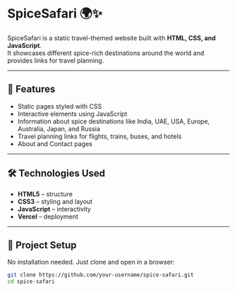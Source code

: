 # SpiceSafari 🌍✨

SpiceSafari is a static travel-themed website built with **HTML, CSS, and JavaScript**.  
It showcases different spice-rich destinations around the world and provides links for travel planning.

---

## 🚀 Features

- Static pages styled with CSS  
- Interactive elements using JavaScript  
- Information about spice destinations like India, UAE, USA, Europe, Australia, Japan, and Russia  
- Travel planning links for flights, trains, buses, and hotels  
- About and Contact pages  

---

## 🛠️ Technologies Used

- **HTML5** – structure  
- **CSS3** – styling and layout  
- **JavaScript** – interactivity  
- **Vercel** – deployment  

---

## 📂 Project Setup

No installation needed. Just clone and open in a browser:

```bash
git clone https://github.com/your-username/spice-safari.git
cd spice-safari
